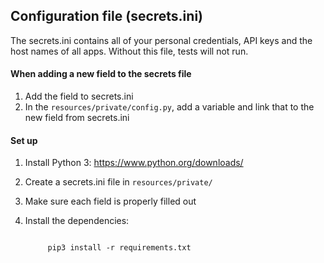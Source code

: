## Configuration file (secrets.ini)
The secrets.ini contains all of your personal credentials, API keys and the host names of all apps.  Without this file, tests will not run.

#### When adding a new field to the secrets file
1. Add the field to secrets.ini
2. In the `resources/private/config.py`, add a variable and link that to the new field from secrets.ini

#### Set up
1. Install Python 3: https://www.python.org/downloads/
2. Create a secrets.ini file in `resources/private/`
3. Make sure each field is properly filled out
4. Install the dependencies:

    <code>
        pip3 install -r requirements.txt
    </code>
 